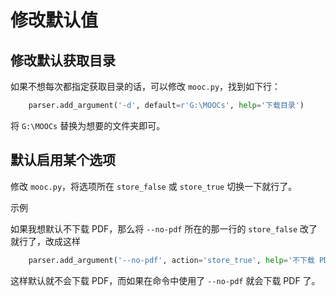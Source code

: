 # 修改默认值

## 修改默认获取目录

如果不想每次都指定获取目录的话，可以修改 `mooc.py`，找到如下行：

```python
    parser.add_argument('-d', default=r'G:\MOOCs', help='下载目录')
```

将 `G:\MOOCs` 替换为想要的文件夹即可。

## 默认启用某个选项

修改 `mooc.py`，将选项所在 `store_false` 或 `store_true` 切换一下就行了。

示例

如果我想默认不下载 PDF，那么将 `--no-pdf` 所在的那一行的 `store_false` 改了就行了，改成这样

```python
    parser.add_argument('--no-pdf', action='store_true', help='不下载 PDF 文档')
```

这样默认就不会下载 PDF，而如果在命令中使用了 `--no-pdf` 就会下载 PDF 了。
